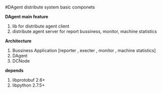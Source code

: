 #DAgent
distribute system basic componets

**DAgent main feature**
1. lib for distribute agent client
2. distribute agent server for report bussiness, monitor, machine statistics




**Architecture**
1. Bussiness Application [reporter , execter , monitor , machine statistics]
2. DAgent
3. DCNode

**depends**
1. libprotobuf 2.6+
2. libpython 2.7.5+
